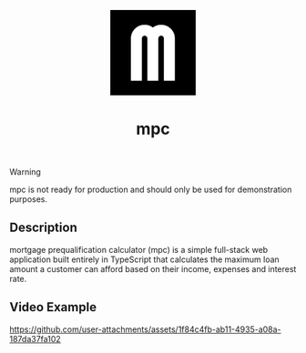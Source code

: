 <p align="center">
  <a href="https://github.com/mtnull/mpc">
    <img src="https://github.com/mtnull/mpc/blob/main/frontend/public/logo.webp?raw=true" alt="mpc logo" width="150" />
  </a>
</p>

<h1 align="center">mpc</h1>
<br />

> [!WARNING]  
> mpc is not ready for production and should only be used for demonstration purposes.

## Description
mortgage prequalification calculator (mpc) is a simple full-stack web application built entirely in TypeScript that calculates the maximum loan amount a customer can afford based on their income, expenses and interest rate.

## Video Example
https://github.com/user-attachments/assets/1f84c4fb-ab11-4935-a08a-187da37fa102
